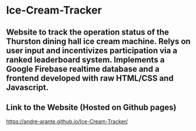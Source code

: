 # Ice-Cream-Tracker
## Website to track the operation status of the Thurston dining hall ice cream machine. Relys on user input and incentivizes participation via a ranked leaderboard system. Implements a Google Firebase realtime database and a frontend developed with raw HTML/CSS and Javascript.

## Link to the Website (Hosted on Github pages)
https://andre-arante.github.io/Ice-Cream-Tracker/

